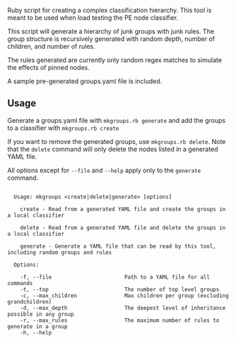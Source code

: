 
Ruby script for creating a complex classification hierarchy. This tool is meant
to be used when load testing the PE node classifier.

This script will generate a hierarchy of junk groups with junk rules. The group
structure is recursively generated with random depth, number of children, and
number of rules.

The rules generated are currently only random regex matches to simulate the
effects of pinned nodes.

A sample pre-generated groups.yaml file is included.

## Usage

Generate a groups.yaml file with `mkgroups.rb generate` and add the groups to a classifier with
`mkgroups.rb create`

If you want to remove the generated groups, use `mkgroups.rb delete`. Note that the `delete` command
will only delete the nodes listed in a generated YAML file.

All options except for `--file` and `--help` apply only to the `generate` command.

```

  Usage: mkgroups <create|delete|generate> [options]

    create - Read from a generated YAML file and create the groups in a local classifier

    delete - Read from a generated YAML file and delete the groups in a local classifier

    generate - Generate a YAML file that can be read by this tool, including random groups and rules

  Options:

    -f, --file                       Path to a YAML file for all commands
    -t, --top                        The number of top level groups
    -c, --max_children               Max children per group (excluding grandchildren)
    -d, --max_depth                  The deepest level of inheritance possible in any group
    -r, --max_rules                  The maximum number of rules to generate in a group
    -h, --help
```
